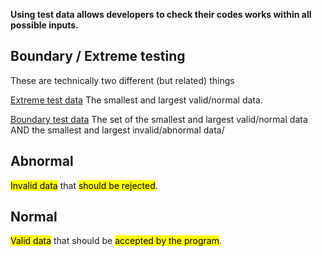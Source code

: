 **Using test data allows developers to check their codes works within all possible inputs.**

## Boundary / Extreme testing
These are technically two different (but related) things

<u>Extreme test data</u>
The smallest and largest valid/normal data.

<u>Boundary test data</u>
The set of the smallest and largest valid/normal data AND the smallest and largest invalid/abnormal data/


## Abnormal
<mark class="hltr-red">Invalid data</mark> that <mark class="hltr-red">should be rejected</mark>.


## Normal
<mark class="hltr-green">Valid data</mark> that should be <mark class="hltr-green">accepted by the program</mark>.